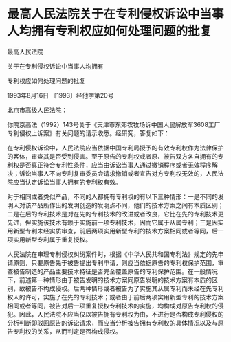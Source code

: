 # 最高人民法院关于在专利侵权诉讼中当事人均拥有专利权应如何处理问题的批复

<!-- INFO END -->

最高人民法院

关于在专利侵权诉讼中当事人均拥有

专利权应如何处理问题的批复

1993年8月16日 〔1993〕经他字第20号

北京市高级人民法院：

你院京高法（1992）143号关于《天津市东郊农牧场诉中国人民解放军3608工厂专利侵权上诉案》有关问题的请示收悉。经研究，答复如下：

在专利侵权诉讼中，人民法院应当依据中国专利局授予的有效专利权作为法律保护的客体，审查其是否受到侵害。至于原告的专利权或者原、被告双方各自拥有的专利权是否真正符合专利性条件，应当由诉讼当事人通过撤销程序或者无效程序解决；诉讼当事人不向专利复审委员会请求撤销或者宣告对方专利权无效的，人民法院应当认定诉讼当事人拥有的专利权有效。

对于相同或者类似产品，不同的人都拥有专利权的有以下三种情形：一是不同的发明人对该产品所作出的发明创造的发明点不同，他们的技术方案之间有本质区别；二是在后的专利技术是对在先的专利技术的改进或者改良，它比在先的专利技术更先进，但实施该技术有赖于实施前一项专利技术，因而它属于从属专利；三是因实用新型专利未经实质审查，前后两项实用新型专利的技术方案相同或者等同，后一项实用新型专利属于重复授权。

人民法院在审理专利侵权纠纷案件时，根据《中华人民共和国专利法》规定的先申请原则，只要原告先于被告提出专利申请，则应当依据原告的专利权保护范围，审查被告制造的产品主要技术特征是否完全覆盖原告的专利保护范围。在一般情况下，前述第一种情形由于被告发明的技术方案同原告发明的技术方案有本质的区别，故被告不构成侵权。后两种情形或者被告为了实施其从属专利而未经在先专利权人的许可，实施了在先的专利技术；或者由于前后两项实用新型专利的技术方案相同或者等同，被告对后一项重复授权专利技术的实施，均构成对原告专利权的侵犯。因此，人民法院不应当仅以被告拥有专利权为由，不进行是否构成专利侵权的分析判断即驳回原告的诉讼请求，而应当分析被告拥有专利权的具体情况以及与原告专利权的关系，从而判定是否构成侵权。
